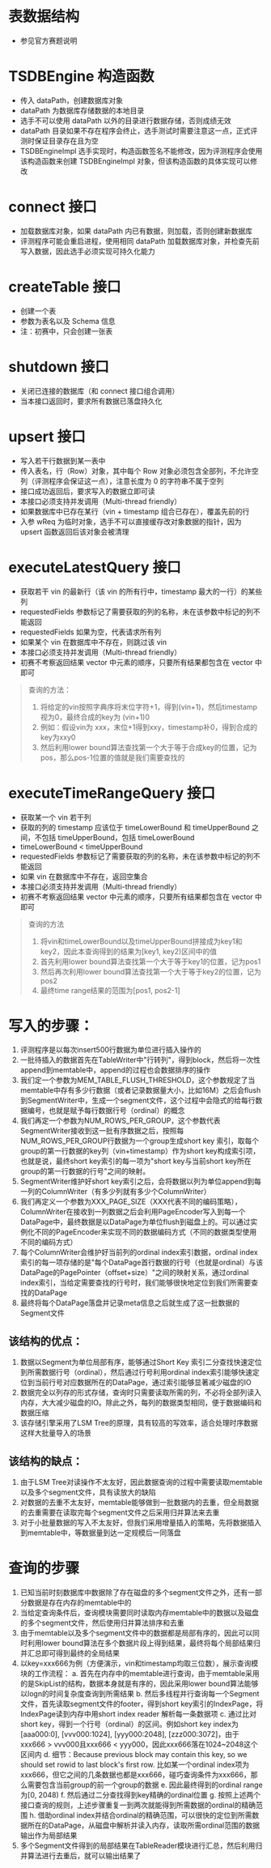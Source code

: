 # 表数据结构
+ 参见官方赛题说明
  

# TSDBEngine 构造函数
+ 传入 dataPath，创建数据库对象
+ dataPath 为数据库存储数据的本地目录
+ 选手不可以使用 dataPath 以外的目录进行数据存储，否则成绩无效
+ dataPath 目录如果不存在程序会终止，选手测试时需要注意这一点，正式评测时保证目录存在且为空
+ TSDBEngineImpl 选手实现时，构造函数签名不能修改，因为评测程序会使用该构造函数来创建 TSDBEngineImpl 对象，但该构造函数的具体实现可以修改
  

# connect 接口
+ 加载数据库对象，如果 dataPath 内已有数据，则加载，否则创建新数据库
+ 评测程序可能会重启进程，使用相同 dataPath 加载数据库对象，并检查先前写入数据，因此选手必须实现可持久化能力
  

# createTable 接口
+ 创建一个表
+ 参数为表名以及 Schema 信息
+ 注：初赛中，只会创建一张表
  

# shutdown 接口
+ 关闭已连接的数据库（和 connect 接口组合调用）
+ 当本接口返回时，要求所有数据已落盘持久化
  

# upsert 接口
+ 写入若干行数据到某一表中
+ 传入表名，行（Row）对象，其中每个 Row 对象必须包含全部列，不允许空列（评测程序会保证这一点），注意长度为 0 的字符串不属于空列
+ 接口成功返回后，要求写入的数据立即可读
+ 本接口必须支持并发调用（Multi-thread friendly）
+ 如果数据库中已存在某行（vin + timestamp 组合已存在），覆盖先前的行
+ 入参 wReq 为临时对象，选手不可以直接缓存改对象数据的指针，因为 upsert 函数返回后该对象会被清理
  

# executeLatestQuery 接口
+ 获取若干 vin 的最新行（该 vin 的所有行中，timestamp 最大的一行）的某些列
+ requestedFields 参数标记了需要获取的列的名称，未在该参数中标记的列不能返回
+ requestedFields 如果为空，代表请求所有列
+ 如果某个 vin 在数据库中不存在，则跳过该 vin
+ 本接口必须支持并发调用（Multi-thread friendly）
+ 初赛不考察返回结果 vector 中元素的顺序，只要所有结果都包含在 vector 中即可

> 查询的方法：
> 1. 将给定的vin按照字典序将末位字符+1，得到(vin+1)，然后timestamp视为0，最终合成的key为 (vin+1)0
> 2. 例如：假设vin为 xxx，末位+1得到xxy，timestamp补0，得到合成的key为xxy0
> 3. 然后利用lower bound算法查找第一个大于等于合成key的位置，记为pos，那么pos-1位置的值就是我们需要查找的
  

# executeTimeRangeQuery 接口
+ 获取某一个 vin 若干列
+ 获取的列的 timestamp 应该位于 timeLowerBound 和 timeUpperBound 之间，不包括 timeUpperBound，包括 timeLowerBound
+ timeLowerBound < timeUpperBound
+ requestedFields 参数标记了需要获取的列的名称，未在该参数中标记的列不能返回
+ 如果 vin 在数据库中不存在，返回空集合
+ 本接口必须支持并发调用（Multi-thread friendly）
+ 初赛不考察返回结果 vector 中元素的顺序，只要所有结果都包含在 vector 中即可

> 查询的方法
> 1. 将vin和timeLowerBound以及timeUpperBound拼接成为key1和key2，因此本查询得到的结果为[key1, key2)区间中的值
> 2. 首先利用lower bound算法查找第一个大于等于key1的位置，记为pos1
> 3. 然后再次利用lower bound算法查找第一个大于等于key2的位置，记为pos2
> 4. 最终time range结果的范围为[pos1, pos2-1]


# 写入的步骤：

1. 评测程序是以每次insert500行数据为单位进行插入操作的
2. 一批待插入的数据首先在TableWriter中"行转列"，得到block，然后将一次性append到memtable中，append的过程也会数据排序的操作
3. 我们定一个参数为MEM_TABLE_FLUSH_THRESHOLD，这个参数规定了当memtable中存有多少行数据（或者记录数据量大小，比如16M）之后会flush到SegmentWriter中，生成一个segment文件，这个过程中会隐式的给每行数据编号，也就是赋予每行数据行号（ordinal）的概念
4. 我们再定一个参数为NUM_ROWS_PER_GROUP，这个参数代表SegmentWriter接收到这一批有序数据之后，按照每NUM_ROWS_PER_GROUP行数据为一个group生成short key 索引，取每个group的第一行数据的key列（vin+timestamp）作为short key构成索引项，也就是说，最终short key索引的每一项为"short key与当前short key所在group的第一行数据的行号"之间的映射。
5. SegmentWriter维护好short key索引之后，会将数据以列为单位append到每一列的ColumnWriter（有多少列就有多少个ColumnWriter）
6. 我们再定义一个参数为XXX_PAGE_SIZE（XXX代表不同的编码策略），ColumnWriter在接收到一列数据之后会利用PageEncoder写入到每一个DataPage中，最终数据是以DataPage为单位flush到磁盘上的。可以通过实例化不同的PageEncoder来实现不同的数据编码方式（不同的数据类型使用不同的编码方式）
7. 每个ColumnWriter会维护好当前列的ordinal index索引数据，ordinal index索引的每一项存储的是"每个DataPage首行数据的行号（也就是ordinal）与该DataPage的PagePointer（offset+size）"之间的映射关系，通过ordinal index索引，当给定需要查找的行号时，我们能够很快地定位到我们所需要查找的DataPage
8. 最终将每个DataPage落盘并记录meta信息之后就生成了这一批数据的Segment文件

## 该结构的优点：
1. 数据以Segment为单位局部有序，能够通过Short Key 索引二分查找快速定位到所需数据行号（ordinal），然后通过行号利用ordinal index索引能够快速定位到当前行号对应数据所在的DataPage，通过索引能够显著减少磁盘的IO
2. 数据完全以列存的形式存储，查询时只需要读取所需的列，不必将全部列读入内存，大大减少磁盘的IO。除此之外，每列的数据类型相同，便于数据编码和数据压缩
3. 该存储引擎采用了LSM Tree的原理，具有较高的写效率，适合处理时序数据这样大批量导入的场景

## 该结构的缺点：
1. 由于LSM Tree对读操作不太友好，因此数据查询的过程中需要读取memtable以及多个segment文件，具有读放大的缺陷
2. 对数据的去重不太友好，memtable能够做到一批数据内的去重，但全局数据的去重需要在读取完每个segment文件之后采用归并算法来去重
3. 对于小批量数据的写入不太友好，但我们采用增量插入的策略，先将数据插入到memtable中，等数据量到达一定规模后一同落盘

# 查询的步骤

1. 已知当前时刻数据库中数据除了存在磁盘的多个segment文件之外，还有一部分数据是存在内存的memtable中的
2. 当给定查询条件后，查询模块需要同时读取内存memtable中的数据以及磁盘的多个segment文件，然后使用归并算法排序和去重
3. 由于memtable以及多个segment文件中的数据都是局部有序的，因此可以同时利用lower bound算法在多个数据片段上得到结果，最终将每个局部结果归并汇总即可得到最终的全局结果
4. 以key=xxx666为例（方便演示，vin和timestamp均取三位数），展示查询模块的工作流程：
a. 首先在内存中的memtable进行查询，由于memtable采用的是SkipList的结构，数据本身就是有序的，因此采用lower bound算法能够以logn的时间复杂度查询到所需结果
b. 然后多线程并行查询每一个Segment文件，首先读取segment文件的footer，得到short key索引的IndexPage，将IndexPage读到内存中用short index reader 解析每一条数据项
c. 通过比对short key，得到一个行号（ordinal）的区间。例如short key index为 [aaa000:0], [vvv000:1024], [yyy000:2048], [zzz000:3072]，由于xxx666 > vvv000且xxx666 < yyy000，因此xxx666落在1024~2048这个区间内
d. 细节：Because previous block may contain this key, so we should set rowid to last block's first row. 比如某一个ordinal index项为xxx666，但它之间的几条数据也都是xxx666，碰巧查询条件为xxx666，那么需要包含当前group的前一个group的数据
e. 因此最终得到的ordinal range为[0, 2048)
f. 然后通过二分查找得到key精确的ordinal位置
g. 按照上述两个接口查询的规则，上述步骤重复一到两次就能得到所需数据的ordinal的精确范围
h. 借助ordinal index并结合ordinal的精确范围，可以很快的定位到所需数据所在的DataPage，从磁盘中解析并读入内存，读取所需ordinal范围的数据输出作为局部结果
5. 多个Segment文件得到的局部结果在TableReader模块进行汇总，然后利用归并算法进行去重后，就可以输出结果了


